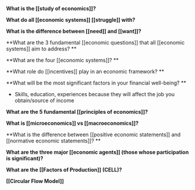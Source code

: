 **What is the [[study of economics]]?**

**What do all [[economic systems]] [[struggle]] with?**

**What is the difference between [[need]] and [[want]]?**

**What are the 3 fundamental [[economic questions]] that all [[economic systems]] aim to address? **

**What are the four [[economic systems]]? **

**What role do [[incentives]] play in an economic framework? **

**What will be the most significant factors in your financial well-being? **
- Skills, education, experiences because they will affect the job you obtain/source of income

**What are the 5 fundamental [[principles of economics]]?**

**What is [[microeconomics]] vs [[macroeconomics]]?**

**What is the difference between [[positive economic statements]] and [[normative economic statements]]? **

**What are the three major [[economic agents]] (those whose participation is significant)?**

**What are the [[Factors of Production]] (CELL)?**

**[[Circular Flow Model]]**
